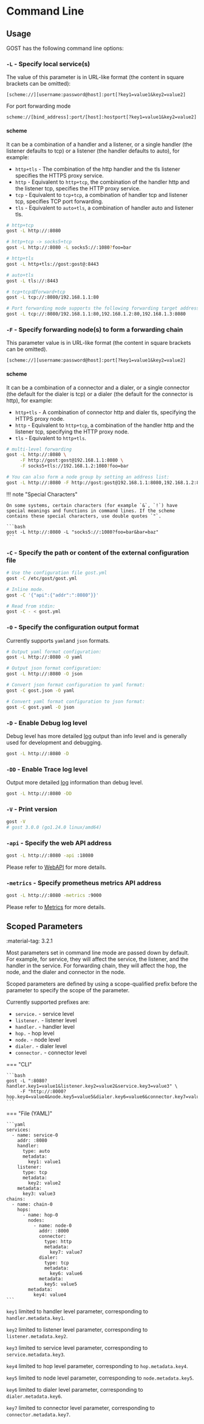 # Command Line 

## Usage

GOST has the following command line options:

### **`-L`** - Specify local service(s)

The value of this parameter is in URL-like format (the content in square brackets can be omitted):

```text
[scheme://][username:password@host]:port[?key1=value1&key2=value2]
```

For port forwarding mode

```text
scheme://[bind_address]:port/[host]:hostport[?key1=value1&key2=value2]
```

#### scheme

It can be a combination of a handler and a listener, or a single handler (the listener defaults to tcp) or a listener (the handler defaults to auto), for example:

* `http+tls` - The combination of the http handler and the tls listener specifies the HTTPS proxy service.
* `http` - Equivalent to `http+tcp`, the combination of the handler http and the listener tcp, specifies the HTTP proxy service.
* `tcp` - Equivalent to `tcp+tcp`, a combination of handler tcp and listener tcp, specifies TCP port forwarding.
* `tls` - Equivalent to `auto+tls`, a combination of handler auto and listener tls.

```bash
# http+tcp
gost -L http://:8080

# http+tcp -> socks5+tcp
gost -L http://:8080 -L socks5://:1080?foo=bar

# http+tls
gost -L http+tls://gost:gost@:8443

# auto+tls
gost -L tls://:8443

# tcp+tcp或forward+tcp
gost -L tcp://:8080/192.168.1.1:80

# Port forwarding mode supports the following forwarding target address list format:
gost -L tcp://:8080/192.168.1.1:80,192.168.1.2:80,192.168.1.3:8080
```


### **`-F`** - Specify forwarding node(s) to form a forwarding chain

This parameter value is in URL-like format (the content in square brackets can be omitted).

```text
[scheme://][username:password@host]:port[?key1=value1&key2=value2]
```

#### scheme

It can be a combination of a connector and a dialer, or a single connector (the default for the dialer is tcp) or a dialer (the default for the connector is http), for example:

* `http+tls` - A combination of connector http and dialer tls, specifying the HTTPS proxy node.
* `http` - Equivalent to `http+tcp`, a combination of the handler http and the listener tcp, specifying the HTTP proxy node.
* `tls` - Equivalent to `http+tls`.

```bash
# multi-level forwarding
gost -L http://:8080 \
     -F http://gost:gost@192.168.1.1:8080 \
     -F socks5+tls://192.168.1.2:1080?foo=bar

# You can also form a node group by setting an address list:
gost -L http://:8080 -F http://gost:gost@192.168.1.1:8080,192.168.1.2:8080
```

!!! note "Special Characters"

    On some systems, certain characters (for example `&`, `!`) have special meanings and functions in command lines. If the scheme contains these special characters, use double quotes `"`.

    ```bash
    gost -L http://:8080 -L "socks5://:1080?foo=bar&bar=baz"
    ```

### **`-C`** - Specify the path or content of the external configuration file

```sh
# Use the configuration file gost.yml
gost -C /etc/gost/gost.yml

# Inline mode.
gost -C '{"api":{"addr":":8080"}}'

# Read from stdin:
gost -C - < gost.yml
```

### **`-O`** - Specify the configuration output format

Currently supports `yaml`and `json` formats.

```bash
# Output yaml format configuration:
gost -L http://:8080 -O yaml

# Output json format configuration:
gost -L http://:8080 -O json

# Convert json format configuration to yaml format:
gost -C gost.json -O yaml

# Convert yaml format configuration to json format:
gost -C gost.yaml -O json
```

### **`-D`** - Enable Debug log level

Debug level has more detailed [log](../../tutorials/log.md) output than info level and is generally used for development and debugging.

```bash
gost -L http://:8080 -D
```

### **`-DD`** - Enable Trace log level

Output more detailed [log](../../tutorials/log.md) information than debug level.

```bash
gost -L http://:8080 -DD
```

### **`-V`** - Print version

```bash
gost -V
# gost 3.0.0 (go1.24.0 linux/amd64)
```

### **`-api`** - Specify the web API address

```bash
gost -L http://:8080 -api :18080
```

Please refer to [WebAPI](../../tutorials/api/overview.md) for more details.

### **`-metrics`** - Specify prometheus metrics API address

```bash
gost -L http://:8080 -metrics :9000
```

Please refer to [Metrics](../../tutorials/metrics.md) for more details.

## Scoped Parameters

:material-tag: 3.2.1

Most parameters set in command line mode are passed down by default. For example, for service, they will affect the service, the listener, and the handler in the service. For forwarding chain, they will affect the hop, the node, and the dialer and connector in the node.

Scoped parameters are defined by using a scope-qualified prefix before the parameter to specify the scope of the parameter.

Currently supported prefixes are:

* `service.` - service level
* `listener.` - listener level
* `handler.` - handler level
* `hop.` - hop level
* `node.` - node level
* `dialer.` - dialer level
* `connector.` - connector level

=== "CLI"

    ```bash
    gost -L ":8080?handler.key1=value1&listener.key2=value2&service.key3=value3" \
         -F "http://:8000?hop.key4=value4&node.key5=value5&dialer.key6=value6&connector.key7=value7"
    ```

=== "File (YAML)"

    ```yaml
    services:
      - name: service-0
        addr: :8080
        handler:
          type: auto
          metadata:
            key1: value1
        listener:
          type: tcp
          metadata:
            key2: value2
        metadata:
          key3: value3
    chains:
      - name: chain-0
        hops:
          - name: hop-0
            nodes:
              - name: node-0
                addr: :8000
                connector:
                  type: http
                  metadata:
                    key7: value7
                dialer:
                  type: tcp
                  metadata:
                    key6: value6
                metadata:
                  key5: value5
            metadata:
              key4: value4
    ```

`key1` limited to handler level parameter, corresponding to `handler.metadata.key1`.

`key2` limited to listener level parameter, corresponding to `listener.metadata.key2`.

`key3` limited to service level parameter, corresponding to `service.metadata.key3`.

`key4` limited to hop level parameter, corresponding to `hop.metadata.key4`.

`key5` limited to node level parameter, corresponding to `node.metadata.key5`.

`key6` limited to dialer level parameter, corresponding to `dialer.metadata.key6`.

`key7` limited to connector level parameter, corresponding to `connector.metadata.key7`.


